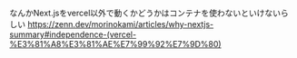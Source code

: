 #

なんかNext.jsをvercel以外で動くかどうかはコンテナを使わないといけないらしい <https://zenn.dev/morinokami/articles/why-nextjs-summary#independence-(vercel-%E3%81%A8%E3%81%AE%E7%99%92%E7%9D%80)>
